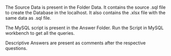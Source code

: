 The Source Data is present in the Folder Data. It contains the source .sql file to create the Database in the localhost.
It also contains the .xlsx file with the same data as .sql file.

The MySQL script is present in the Answer Folder.
Run the Script in MySQL workbench to get all the queries.

Descriptive Answers are present as comments after the respective questions.
